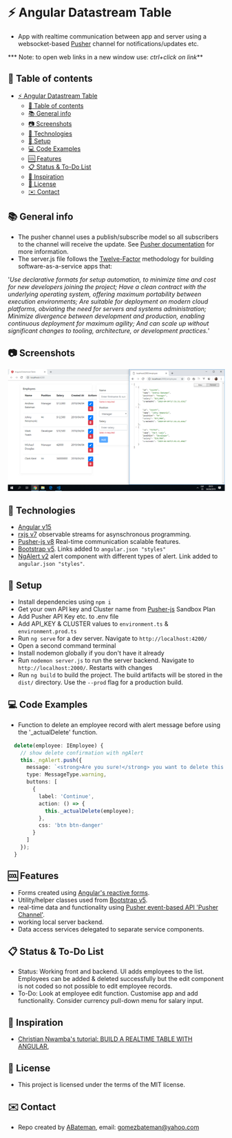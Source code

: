 # :zap: Angular Datastream Table

* App with realtime communication between app and server using a websocket-based [Pusher](https://pusher.com/) channel for notifications/updates etc.

*** Note: to open web links in a new window use: _ctrl+click on link_**

## :page_facing_up: Table of contents

* [:zap: Angular Datastream Table](#zap-angular-datastream-table)
  * [:page_facing_up: Table of contents](#page_facing_up-table-of-contents)
  * [:books: General info](#books-general-info)
  * [:camera: Screenshots](#camera-screenshots)
  * [:signal_strength: Technologies](#signal_strength-technologies)
  * [:floppy_disk: Setup](#floppy_disk-setup)
  * [:computer: Code Examples](#computer-code-examples)
  * [:cool: Features](#cool-features)
  * [:clipboard: Status & To-Do List](#clipboard-status--to-do-list)
  * [:clap: Inspiration](#clap-inspiration)
  * [:file_folder: License](#file_folder-license)
  * [:envelope: Contact](#envelope-contact)

## :books: General info

* The pusher channel uses a publish/subscribe model so all subscribers to the channel will receive the update. See [Pusher documentation](https://pusher.com/docs) for more information.
* The server.js file follows the [Twelve-Factor](https://12factor.net/) methodology for building software-as-a-service apps that:

'_Use declarative formats for setup automation, to minimize time and cost for new developers joining the project;
Have a clean contract with the underlying operating system, offering maximum portability between execution environments;
Are suitable for deployment on modern cloud platforms, obviating the need for servers and systems administration;
Minimize divergence between development and production, enabling continuous deployment for maximum agility;
And can scale up without significant changes to tooling, architecture, or development practices._'

## :camera: Screenshots

![Example screenshot](./img/frontend-and-server.png)

## :signal_strength: Technologies

* [Angular v15](https://angular.io/)
* [rxjs v7](http://reactivex.io/) observable streams for asynschronous programming.
* [Pusher-js v8](https://pusher.com/) Real-time communication scalable features.
* [Bootstrap v5](https://getbootstrap.com/). Links added to `angular.json "styles"`
* [NgAlert v2](https://github.com/theo4u/ngAlert) alert component with different types of alert. Link added to `angular.json "styles"`.

## :floppy_disk: Setup

* Install dependencies using `npm i`
* Get your own API key and Cluster name from [Pusher-js](https://pusher.com/) Sandbox Plan
* Add Pusher API Key etc. to .env file
* Add API_KEY & CLUSTER values to `environment.ts` & `environment.prod.ts`
* Run `ng serve` for a dev server. Navigate to `http://localhost:4200/`
* Open a second command terminal
* Install nodemon globally if you don't have it already
* Run `nodemon server.js` to run the server backend. Navigate to `http://localhost:2000/`. Restarts with changes
* Run `ng build` to build the project. The build artifacts will be stored in the `dist/` directory. Use the `--prod` flag for a production build.

## :computer: Code Examples

* Function to delete an employee record with alert message before using the '_actualDelete' function.

```typescript
  delete(employee: IEmployee) {
    // show delete confirmation with ngAlert
    this._ngAlert.push({
      message: `<strong>Are you sure!</strong> you want to delete this employee with name <strong>${employee.name}</strong>`,
      type: MessageType.warning,
      buttons: [
        {
          label: 'Continue',
          action: () => {
            this._actualDelete(employee);
          },
          css: 'btn btn-danger'
        }
      ]
    });
  }

```

## :cool: Features

* Forms created using [Angular's reactive forms](https://angular.io/api/forms/ReactiveFormsModule).
* Utility/helper classes used from [Bootstrap v5](https://getbootstrap.com/).
* real-time data and functionality using [Pusher event-based API 'Pusher Channel'](https://pusher.com/).
* working local server backend.
* Data access services delegated to separate service components.

## :clipboard: Status & To-Do List

* Status: Working front and backend. UI adds employees to the list. Employees can be added & deleted successfully but the edit component is not coded so not possible to edit employee records.
* To-Do: Look at employee edit function. Customise app and add functionality. Consider currency pull-down menu for salary input.

## :clap: Inspiration

* [Christian Nwamba's tutorial: BUILD A REALTIME TABLE WITH ANGULAR](https://pusher.com/tutorials/realtime-table-angular),

## :file_folder: License

* This project is licensed under the terms of the MIT license.

## :envelope: Contact

* Repo created by [ABateman](https://github.com/AndrewJBateman), email: gomezbateman@yahoo.com
